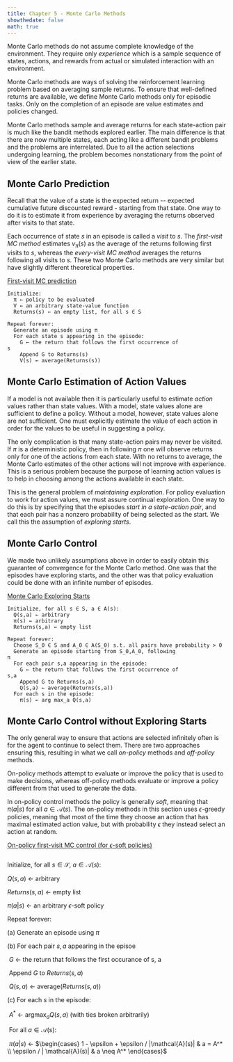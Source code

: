 ```yaml
---
title: Chapter 5 - Monte Carlo Methods
showthedate: false
math: true
---
```


Monte Carlo methods do not assume complete knowledge of the environment. They require only *experience* which is a sample sequence of states, actions, and rewards from actual or simulated interaction with an environment. 

Monte Carlo methods are ways of solving the reinforcement learning problem based on averaging sample returns. To ensure that well-defined returns are available, we define Monte Carlo methods only for episodic tasks. Only on the completion of an episode are value estimates and policies changed. 

Monte Carlo methods sample and average returns for each state-action pair is much like the bandit methods explored earlier. The main difference is that there are now multiple states, each acting like a different bandit problems and the problems are interrelated. Due to all the action selections undergoing learning, the problem becomes nonstationary from the point of view of the earlier state.

## Monte Carlo Prediction

Recall that the value of a state is the expected return -- expected cumulative future discounted reward - starting from that state. One way to do it is to estimate it from experience by averaging the returns observed after visits to that state.

Each occurrence of state $s$ in an episode is called a *visit* to $s$. The *first-visit MC method* estimates $v_\pi(s)$ as the average of the returns following first visits to $s$, whereas the *every-visit MC method* averages the returns following all visits to $s$. These two Monte Carlo methods are very similar but have slightly different theoretical properties. 

<u>First-visit MC prediction</u>

```
Initialize:
  π ← policy to be evaluated
  V ← an arbitrary state-value function
  Returns(s) ← an empty list, for all s ∈ S

Repeat forever:
  Generate an episode using π 
  For each state s appearing in the episode:
    G ← the return that follows the first occurrence of
s
    Append G to Returns(s)
    V(s) ← average(Returns(s))
```

## Monte Carlo Estimation of Action Values

If a model is not available then it is particularly useful to estimate *action* values rather than state values. With a model, state values alone are sufficient to define a policy. Without a model, however, state values alone are not sufficient. One must explicitly estimate the value of each action in order for the values to be useful in suggesting a policy. 

The only complication is that many state-action pairs may never be visited. If $\pi$ is a deterministic policy, then in following $\pi$ one will observe returns only for one of the actions from each state. With no returns to average, the Monte Carlo estimates of the other actions will not improve with experience. This is a serious problem because the purpose of learning action values is to help in choosing among the actions available in each state. 

This is the general problem of *maintaining exploration*. For policy evaluation to work for action values, we must assure continual exploration. One way to do this is by specifying that the episodes *start in a state-action pair*, and that each pair has a nonzero probability of being selected as the start. We call this the assumption of *exploring starts*.

## Monte Carlo Control

We made two unlikely assumptions above in order to easily obtain this guarantee of convergence for the Monte Carlo method. One was that the episodes have exploring starts, and the other was that policy evaluation could be done with an infinite number of episodes. 

<u>Monte Carlo Exploring Starts</u>

```
Initialize, for all s ∈ S, a ∈ A(s):
  Q(s,a) ← arbitrary
  π(s) ← arbitrary
  Returns(s,a) ← empty list

Repeat forever:
  Choose S_0 ∈ S and A_0 ∈ A(S_0) s.t. all pairs have probability > 0
  Generate an episode starting from S_0,A_0, following
π
  For each pair s,a appearing in the episode:
    G ← the return that follows the first occurrence of
s,a
    Append G to Returns(s,a)
    Q(s,a) ← average(Returns(s,a))
  For each s in the episode:
    π(s) ← arg max_a Q(s,a)
```

## Monte Carlo Control without Exploring Starts

The only general way to ensure that actions are selected infinitely often is for the agent to continue to select them. There are two approaches ensuring this, resulting in what we call *on-policy* methods and *off-policy* methods. 

On-policy methods attempt to evaluate or improve the policy that is used to make decisions, whereas off-policy methods evaluate or improve a policy different from that used to generate the data.

In on-policy control methods the policy is generally *soft*, meaning that $\pi(a|s)$ for all $a \in \mathcal{A}(s)$. The on-policy methods in this section uses $\epsilon$-greedy policies, meaning that most of the time they choose an action that has maximal estimated action value, but with probability $\epsilon$ they instead select an action at random. 

<u>On-policy first-visit MC control (for $\epsilon$-soft policies)</u>

```

```

Initialize, for all $s \in \mathcal{S}$, $a \in \mathcal{A}(s)$:

  $Q(s, a)$ ← arbitrary

  $Returns(s,a)$ ← empty list

  $\pi(a|s)$ ← an arbitrary $\epsilon$-soft policy

Repeat forever:

  (a) Generate an episode using $\pi$

  (b) For each pair $s,a$ appearing in the episoe

​    $G$ ← the return that follows the first occurance of s, a

​    Append $G$ to $Returns(s,a)$

​    $Q(s, a)$ ← average($Returns(s,a)$)

  (c) For each $s$ in the episode:

​    $A^*$ ← argmax$_a Q(s,a)$       (with ties broken arbitrarily)

​    For all $a \in \mathcal{A}(s)$:

​      $\pi(a|s)$ ← $\begin{cases} 1 - \epsilon + \epsilon / |\mathcal{A}(s)| &  a = A^* \\ \epsilon / | \mathcal{A}(s)| & a \neq A^*  \end{cases}$

```

```


